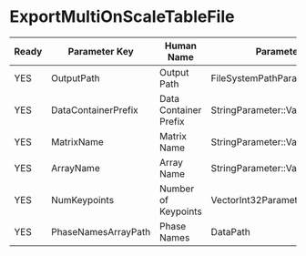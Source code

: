 # ExportMultiOnScaleTableFile #

| Ready | Parameter Key | Human Name | Parameter Type | Parameter Class |
|-------|---------------|------------|-----------------|----------------|
| YES | OutputPath | Output Path  | FileSystemPathParameter::ValueType | FileSystemPathParameter |
| YES | DataContainerPrefix | Data Container Prefix | StringParameter::ValueType | StringParameter |
| YES | MatrixName | Matrix Name | StringParameter::ValueType | StringParameter |
| YES | ArrayName | Array Name | StringParameter::ValueType | StringParameter |
| YES | NumKeypoints | Number of Keypoints | VectorInt32Parameter::ValueType | VectorInt32Parameter |
| YES | PhaseNamesArrayPath | Phase Names | DataPath | ArraySelectionParameter |
